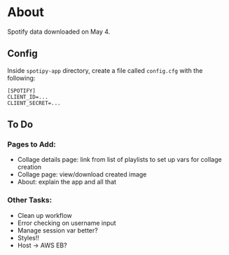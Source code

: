 # About

Spotify data downloaded on May 4.

## Config

Inside `spotipy-app` directory, create a file called `config.cfg` with the following:

```
[SPOTIFY]
CLIENT_ID=...
CLIENT_SECRET=...
```

## To Do

### Pages to Add:

- Collage details page: link from list of playlists to set up vars for collage creation
- Collage page: view/download created image
- About: explain the app and all that

### Other Tasks:

- Clean up workflow
- Error checking on username input
- Manage session var better?
- Styles!!
- Host -> AWS EB?